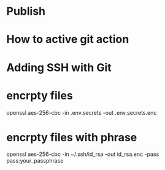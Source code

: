 

# Publish




# How to active git action



# Adding SSH with Git
<!-- run: ssh-keygen -t rsa -b 4096 -C dhuntleypro@icloud.com
Open the .pud file
Paste in here : https://github.com/settings/ssh/new
Title : My SSH Key for GitHub Actions
Select : Auth Key -->


# encrpty files 
openssl aes-256-cbc -in .env.secrets -out .env.secrets.enc

# encrpty files with phrase
openssl aes-256-cbc -in ~/.ssh/id_rsa -out id_rsa.enc -pass pass:your_passphrase
